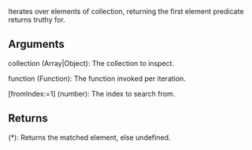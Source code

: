 Iterates over elements of collection, returning the first element predicate returns truthy for.


## Arguments

collection (Array|Object): The collection to inspect.

function (Function): The function invoked per iteration.

[fromIndex:=1] (number): The index to search from.


## Returns

(*): Returns the matched element, else undefined.
